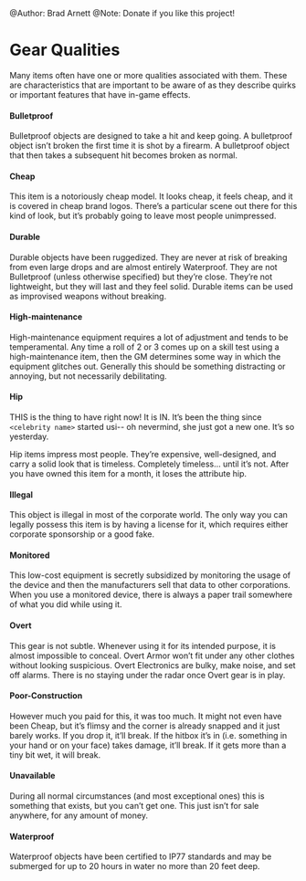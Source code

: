 @Author: Brad Arnett
@Note: Donate if you like this project!

# Gear Qualities

Many items often have one or more qualities associated with them.  These are characteristics that are important to be aware of as they describe quirks or important features that have in-game effects.

#### Bulletproof

Bulletproof objects are designed to take a hit and keep going.  A bulletproof object isn’t broken the first time it is shot by a firearm.  A bulletproof object that then takes a subsequent hit becomes broken as normal. 

#### Cheap

This item is a notoriously cheap model.  It looks cheap, it feels cheap, and it is covered in cheap brand logos.  There’s a particular scene out there for this kind of look, but it’s probably going to leave most people unimpressed.

#### Durable

Durable objects have been ruggedized.  They are never at risk of breaking from even large drops and are almost entirely Waterproof.  They are not Bulletproof (unless otherwise specified) but they’re close.  They’re not lightweight, but they will last and they feel solid.  Durable items can be used as improvised weapons without breaking.

#### High-maintenance

High-maintenance equipment requires a lot of adjustment and tends to be temperamental.  Any time a roll of 2 or 3 comes up on a skill test using a high-maintenance item, then the GM determines some way in which the equipment glitches out.  Generally this should be something distracting or annoying, but not necessarily debilitating.

#### Hip

THIS is the thing to have right now!  It is IN.  It’s been the thing since ```<celebrity name>``` started usi-- oh nevermind, she just got a new one.  It’s so yesterday.

Hip items impress most people.  They’re expensive, well-designed, and carry a solid look that is timeless.  Completely timeless… until it’s not.  After you have owned this item for a month, it loses the attribute hip.

#### Illegal

This object is illegal in most of the corporate world.  The only way you can legally possess this item is by having a license for it, which requires either corporate sponsorship or a good fake. 

#### Monitored

This low-cost equipment is secretly subsidized by monitoring the usage of the device and then the manufacturers sell that data to other corporations.  When you use a monitored device, there is always a paper trail somewhere of what you did while using it.

#### Overt

This gear is not subtle.  Whenever using it for its intended purpose, it is almost impossible to conceal.  Overt Armor won’t fit under any other clothes without looking suspicious.  Overt Electronics are bulky, make noise, and set off alarms.  There is no staying under the radar once Overt gear is in play.

#### Poor-Construction

However much you paid for this, it was too much.  It might not even have been Cheap, but it’s flimsy and the corner is already snapped and it just barely works.  If you drop it, it’ll break.  If the hitbox it’s in (i.e. something in your hand or on your face) takes damage, it’ll break.  If it gets more than a tiny bit wet, it will break.  

#### Unavailable

During all normal circumstances (and most exceptional ones) this is something that exists, but you can’t get one.  This just isn’t for sale anywhere, for any amount of money.

#### Waterproof

Waterproof objects have been certified to IP77 standards and may be submerged for up to 20 hours in water no more than 20 feet deep.





